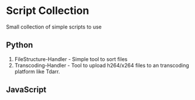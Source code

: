 # Script Collection
Small collection of simple scripts to use

## Python

1. FileStructure-Handler - Simple tool to sort files
2. Transcoding-Handler - Tool to upload h264/x264 files to an transcoding platform like Tdarr.


## JavaScript
